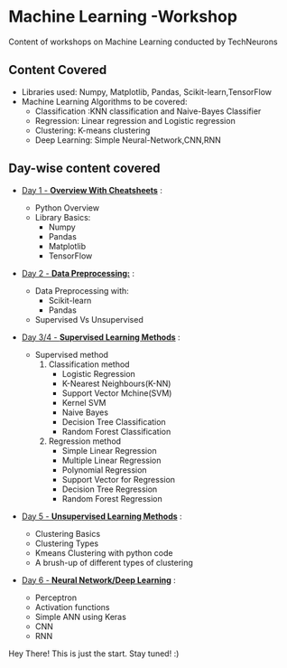 # Machine Learning -Workshop

Content of workshops on Machine Learning conducted by TechNeurons

## Content Covered

* Libraries used: Numpy, Matplotlib, Pandas, Scikit-learn,TensorFlow
* Machine Learning Algorithms to be covered:
  * Classification :KNN classification and Naive-Bayes Classifier
  * Regression: Linear regression and Logistic regression
  * Clustering: K-means clustering
  * Deep Learning: Simple Neural-Network,CNN,RNN
  
## Day-wise content covered
  
* [Day 1 - **Overview With Cheatsheets**](https://github.com/MozNeurons/ML-Workshop/tree/Day-1) :
  * Python Overview
  * Library Basics:
    * Numpy
    * Pandas
    * Matplotlib
    * TensorFlow

* [Day 2 - **Data Preprocessing:**](https://github.com/MozNeurons/ML-Workshop/tree/Day-2) :
  * Data Preprocessing with:
    * Scikit-learn
    * Pandas
  * Supervised Vs Unsupervised

* [Day 3/4 - **Supervised Learning Methods**](https://github.com/MozNeurons/ML-Workshop/tree/Day-3) :
  * Supervised method
    1. Classification method
       - Logistic Regression
       - K-Nearest Neighbours(K-NN)
       - Support Vector Mchine(SVM)
       - Kernel SVM
       - Naive Bayes
       - Decision Tree Classification
       - Random Forest Classification
    2. Regression method
       - Simple Linear Regression
       - Multiple Linear Regression
       - Polynomial Regression
       - Support Vector for Regression
       - Decision Tree Regression
       - Random Forest Regression

* [Day 5 - **Unsupervised Learning Methods**](https://github.com/MozNeurons/ML-Workshop/tree/Day-5) :
    - Clustering Basics
    - Clustering Types
    - Kmeans Clustering with python code
    - A brush-up of different types of clustering

* [Day 6 - **Neural Network/Deep Learning**](https://github.com/MozNeurons/ML-Workshop/tree/Day-6) :
    - Perceptron
    - Activation functions
    - Simple ANN using Keras
    - CNN
    - RNN

Hey There! This is just the start. Stay tuned! :)
